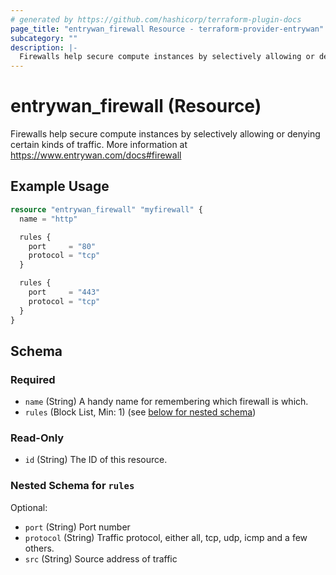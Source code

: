 ```yaml
---
# generated by https://github.com/hashicorp/terraform-plugin-docs
page_title: "entrywan_firewall Resource - terraform-provider-entrywan"
subcategory: ""
description: |-
  Firewalls help secure compute instances by selectively allowing or denying certain kinds of traffic.  More information at https://www.entrywan.com/docs#firewall
---
```


# entrywan_firewall (Resource)

Firewalls help secure compute instances by selectively allowing or denying certain kinds of traffic.  More information at https://www.entrywan.com/docs#firewall

## Example Usage

```terraform
resource "entrywan_firewall" "myfirewall" {
  name = "http"

  rules {
    port     = "80"
    protocol = "tcp"
  }

  rules {
    port     = "443"
    protocol = "tcp"
  }
}
```

<!-- schema generated by tfplugindocs -->
## Schema

### Required

- `name` (String) A handy name for remembering which firewall is which.
- `rules` (Block List, Min: 1) (see [below for nested schema](#nestedblock--rules))

### Read-Only

- `id` (String) The ID of this resource.

<a id="nestedblock--rules"></a>
### Nested Schema for `rules`

Optional:

- `port` (String) Port number
- `protocol` (String) Traffic protocol, either all, tcp, udp, icmp and a few others.
- `src` (String) Source address of traffic
